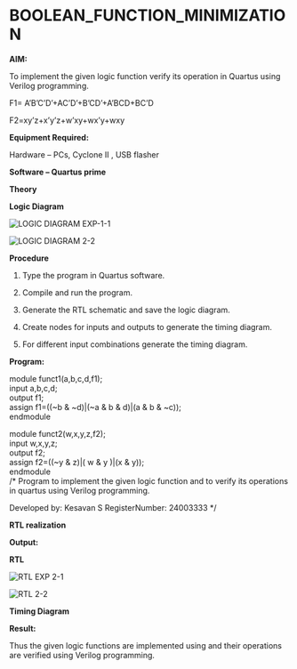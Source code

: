 # BOOLEAN_FUNCTION_MINIMIZATION

**AIM:**

To implement the given logic function verify its operation in Quartus using Verilog programming.

F1= A’B’C’D’+AC’D’+B’CD’+A’BCD+BC’D 

F2=xy’z+x’y’z+w’xy+wx’y+wxy

**Equipment Required:**

Hardware – PCs, Cyclone II , USB flasher

**Software – Quartus prime**

**Theory**

**Logic Diagram**

![LOGIC DIAGRAM EXP-1-1](https://github.com/user-attachments/assets/7762c386-7742-4d9b-be22-dde71bf0d9fd)


![LOGIC DIAGRAM 2-2](https://github.com/user-attachments/assets/77e4a106-931a-444a-989b-396d7ecfc777)


**Procedure**

1.	Type the program in Quartus software.

2.	Compile and run the program.

3.	Generate the RTL schematic and save the logic diagram.

4.	Create nodes for inputs and outputs to generate the timing diagram.

5.	For different input combinations generate the timing diagram.


**Program:**

module funct1(a,b,c,d,f1);                                                                                                                                                                                           
input a,b,c,d;                                                                                                                                                                                                       
output f1;                                                                                                                                                                                                           
assign f1=((~b & ~d)|(~a & b & d)|(a & b & ~c));                                                                                                                                                                     
endmodule                                                                                                                                                                                                            
                                                                                                                                                                                                                     
module funct2(w,x,y,z,f2);                                                                                                                                                                                           
input w,x,y,z;                                                                                                                                                                                                       
output f2;                                                                                                                                                                                                           
assign f2=((~y & z)|( w & y )|(x & y));                                                                                                                                                                              
endmodule                                                                                                                                                                                                                                                                                                                                                                                                                                 
/* Program to implement the given logic function and to verify its operations in quartus using Verilog programming. 

Developed by: Kesavan S 
RegisterNumber: 24003333 */


**RTL realization**

**Output:**

**RTL**

![RTL EXP 2-1](https://github.com/user-attachments/assets/2fefefee-9556-4449-9416-90439108e73c)

![RTL 2-2](https://github.com/user-attachments/assets/32ac5b92-a6f5-4642-a9c0-baa2ae53381c)


**Timing Diagram**

**Result:**

Thus the given logic functions are implemented using and their operations are verified using Verilog programming.


